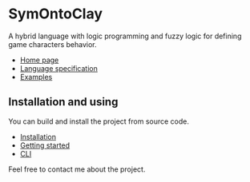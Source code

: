 # SymOntoClay

A hybrid language with logic programming and fuzzy logic for defining game characters behavior.

* [Home page](https://symontoclay.github.io/)
* [Language specification](https://symontoclay.github.io/docs/spec.html)
* [Examples](https://symontoclay.github.io/docs/lng_examples/index.html)

## Installation and using
You can build and install the project from source code.

* [Installation](https://symontoclay.github.io/docs/install.html)
* [Getting started](https://symontoclay.github.io/docs/getting-started-cli.html)
* [CLI](https://symontoclay.github.io/docs/cli.html)

Feel free to contact me about the project.
